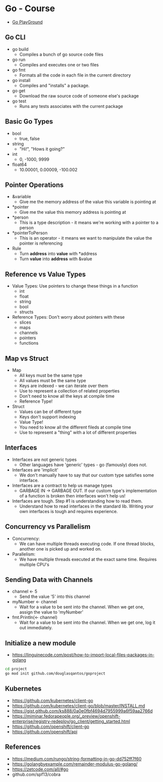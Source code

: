 # Go - Course

- [Go PlayGround](https://play.golang.org/)

## Go CLI

- go build
  - Compiles a bunch of go source code files
- go run
  - Compiles and executes one or two files
- go fmt
  - Formats all the code in each file in the current directory
- go install
  - Compiles and "installs" a package.
- go get
  - Download the raw source code of someone else's package
- go test
  - Runs any tests associates with the current package

## Basic Go Types

- bool
  - true, false
- string
  - "Hi!", "Hows it going?"
- int
  - 0, -1000, 9999
- float64
  - 10.00001, 0.00009, -100.002

## Pointer Operations

- &variable
  - Give me the memory address of the value this variable is pointing at
- *pointer
  - Give me the value this memory address is pointing at
- *person
  - This is a type description - it means we're working with a pointer to a person
- *pointerToPerson
  - This is an operator - it means we want to manipulate the value the pointer is referencing
- Rule
  - Turn **address** into **value** with *address
  - Turn **value** into **address** with &value

## Reference vs Value Types

- Value Types: Use pointers to change these things in a function
  - int
  - float
  - string
  - bool
  - structs
- Reference Types: Don't worry about pointers with these
  - slices
  - maps
  - channels
  - pointers
  - functions

## Map vs Struct

- Map
  - All keys must be the same type
  - All values must be the same type
  - Keys are indexed - we can iterate over them
  - Use to represent a collection of related properties
  - Don't need to know all the keys at compile time
  - Reference Type!
- Struct
  - Values can be of different type
  - Keys don't support indexing
  - Value Type!
  - You need to know all the different fileds at compile time
  - Use to represent a "thing" with a lot of different properties

## Interfaces

- Interfaces are not generic types
  - Other languages have 'generic' types - go (famously) does not.
- Interfaces are 'implicit'
  - We don't manually have to say that our custom type satisfies some interface.
- Interfaces are a contract to help us manage types
  - GARBAGE IN -> GARBAGE OUT. If our custom type's implementation of a function is broken then interfaces won't help us!
- Interfaces are tough. Step #1 is understanding how to read them.
  - Understand how to read interfaces in the standard lib. Writing your own interfaces is tough and requires experience.

## Concurrency vs Parallelism

- Concurrency:
  - We can have multiple threads executing code. If one thread blocks, another one is picked up and worked on.
- Parallelism:
  - We have multiple threads executed at the exact same time. Requires multiple CPU's

## Sending Data with Channels

- channel <- 5
  - Send the value '5' into this channel
- myNumber <- channel
  - Wait for a value to be sent into the channel. When we get one, assign the value to 'myNumber'
- fmt.Println(<- channel)
  - Wait for a value to be sent into the channel. When we get one, log it out immediately.
## Initialize a new module

- https://linguinecode.com/post/how-to-import-local-files-packages-in-golang

```bash
cd project
go mod init github.com/douglasqantos/goproject
```

## Kubernetes

- https://github.com/kubernetes/client-go
- https://github.com/kubernetes/client-go/blob/master/INSTALL.md
- https://gist.github.com/ks888/0a0e0fbf4694d7955999a6f59aa2766d
- https://miminar.fedorapeople.org/_preview/openshift-enterprise/registry-redeploy/go_client/getting_started.html
- https://github.com/openshift/client-go
- https://github.com/openshift/api

## References

- https://medium.com/rungo/string-formatting-in-go-dd752ff7f60
- https://golangbyexample.com/remainder-modulus-go-golang/
- https://zetcode.com/all/#go
- github.com/spf13/cobra
